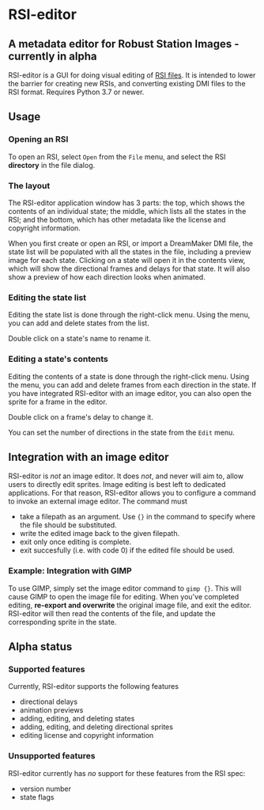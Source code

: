 # RSI-editor
## A metadata editor for Robust Station Images - currently in alpha 

RSI-editor is a GUI for doing visual editing of [RSI files](https://github.com/space-wizards/RSI.py). It is intended to lower the barrier for creating new RSIs, and converting existing DMI files to the RSI format. Requires Python 3.7 or newer.

## Usage

### Opening an RSI

To open an RSI, select `Open` from the `File` menu, and select the RSI **directory** in the file dialog.

### The layout

The RSI-editor application window has 3 parts: the top, which shows the contents of an individual state; the middle, which lists all the states in the RSI; and the bottom, which has other metadata like the license and copyright information.

When you first create or open an RSI, or import a DreamMaker DMI file, the state list will be populated with all the states in the file, including a preview image for each state. Clicking on a state will open it in the contents view, which will show the directional frames and delays for that state. It will also show a preview of how each direction looks when animated.

### Editing the state list

Editing the state list is done through the right-click menu. Using the menu, you can add and delete states from the list.

Double click on a state's name to rename it.

### Editing a state's contents

Editing the contents of a state is done through the right-click menu. Using the menu, you can add and delete frames from each direction in the state. If you have integrated RSI-editor with an image editor, you can also open the sprite for a frame in the editor.

Double click on a frame's delay to change it.

You can set the number of directions in the state from the `Edit` menu.

## Integration with an image editor

RSI-editor is *not* an image editor. It does *not*, and never will aim to, allow users to directly edit sprites. Image editing is best left to dedicated applications. For that reason, RSI-editor allows you to configure a command to invoke an external image editor. The command must

  * take a filepath as an argument. Use `{}` in the command to specify where the file should be substituted.
  * write the edited image back to the given filepath.
  * exit only once editing is complete.
  * exit succesfully (i.e. with code 0) if the edited file should be used.

### Example: Integration with GIMP

To use GIMP, simply set the image editor command to `gimp {}`. This will cause GIMP to open the image file for editing. When you've completed editing, **re-export and overwrite** the original image file, and exit the editor. RSI-editor will then read the contents of the file, and update the corresponding sprite in the state.

## Alpha status

### Supported features

Currently, RSI-editor supports the following features

  * directional delays
  * animation previews
  * adding, editing, and deleting states
  * adding, editing, and deleting directional sprites
  * editing license and copyright information

### Unsupported features

RSI-editor currently has *no* support for these features from the RSI spec:

  * version number
  * state flags

